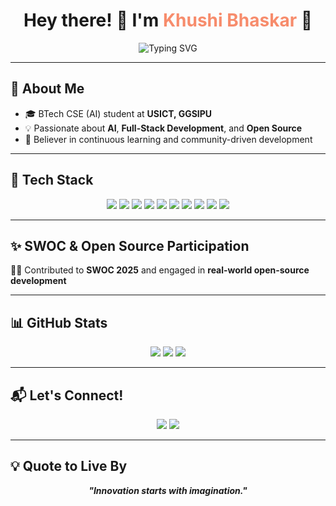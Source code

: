 <!-- GitHub Profile README: Khushi Bhaskar -->

<h1 align="center">
  Hey there! 👋 I'm <span style="color:#f78c6c;">Khushi Bhaskar</span> 💫
</h1>

<p align="center">
  <img src="https://readme-typing-svg.herokuapp.com?font=Fira+Code&duration=3000&pause=1000&center=true&vCenter=true&width=435&lines=AI+Enthusiast+%E2%9C%A8;MERN-Stack+Developer+%F0%9F%92%BB;Open+Source+Contributor+%F0%9F%93%96;Always+Learning+%F0%9F%92%A1" alt="Typing SVG" />
</p>

---

## 🚀 About Me
- 🎓 BTech CSE (AI) student at **USICT, GGSIPU**
- 💡 Passionate about **AI**, **Full-Stack Development**, and **Open Source**
- 🌟 Believer in continuous learning and community-driven development

---

## 🌟 Tech Stack

<p align="center">
  <img src="https://img.shields.io/badge/HTML5-E34F26?style=for-the-badge&logo=html5&logoColor=white" />
  <img src="https://img.shields.io/badge/CSS3-1572B6?style=for-the-badge&logo=css3&logoColor=white" />
  <img src="https://img.shields.io/badge/JavaScript-F7DF1E?style=for-the-badge&logo=javascript&logoColor=black" />
  <img src="https://img.shields.io/badge/React.js-61DAFB?style=for-the-badge&logo=react&logoColor=black" />
  <img src="https://img.shields.io/badge/TailwindCSS-38B2AC?style=for-the-badge&logo=tailwind-css&logoColor=white" />
  <img src="https://img.shields.io/badge/Node.js-339933?style=for-the-badge&logo=nodedotjs&logoColor=white" />
  <img src="https://img.shields.io/badge/Express.js-000000?style=for-the-badge&logo=express&logoColor=white" />
  <img src="https://img.shields.io/badge/MongoDB-47A248?style=for-the-badge&logo=mongodb&logoColor=white" />
  <img src="https://img.shields.io/badge/Git-F05032?style=for-the-badge&logo=git&logoColor=white" />
  <img src="https://img.shields.io/badge/Postman-FF6C37?style=for-the-badge&logo=postman&logoColor=white" />
</p>

---

## ✨ SWOC & Open Source Participation

🧑‍💻 Contributed to **SWOC 2025** and engaged in **real-world open-source development**

---

## 📊 GitHub Stats

<div align="center">
  <img src="https://github-readme-stats.vercel.app/api?username=Khushi-bhaskar01&show_icons=true&theme=tokyonight" />
  <img src="https://github-readme-streak-stats.herokuapp.com/?user=Khushi-bhaskar01&theme=tokyonight" />
  <img src="https://github-readme-stats.vercel.app/api/top-langs/?username=Khushi-bhaskar01&layout=compact&theme=tokyonight" />
</div>

---

## 📬 Let's Connect!

<p align="center">
  <a href="mailto:khushibhaskar.2006@gmail.com"><img src="https://img.shields.io/badge/Gmail-D14836?style=for-the-badge&logo=gmail&logoColor=white"/></a>
  <a href="https://www.linkedin.com/in/khushi-bhaskar-b00586324"><img src="https://img.shields.io/badge/LinkedIn-blue?style=for-the-badge&logo=linkedin&logoColor=white"/></a>
</p>

---

## 💡 Quote to Live By

<p align="center">
  <b><i>"Innovation starts with imagination."</i></b>
</p>
